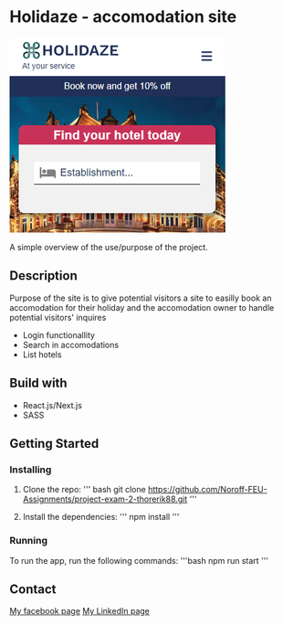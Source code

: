 # Holidaze - accomodation site

![image](/public/holidaze.png)

A simple overview of the use/purpose of the project.

## Description
Purpose of the site is to give potential visitors a site to easilly book an accomodation for their holiday
and the accomodation owner to handle potential visitors' inquires

- Login functionallity
- Search in accomodations
- List hotels

## Build with
- React.js/Next.js
- SASS

## Getting Started
### Installing

1. Clone the repo:
''' bash
git clone https://github.com/Noroff-FEU-Assignments/project-exam-2-thorerik88.git
'''

2. Install the dependencies:
'''
npm install
'''

### Running
To run the app, run the following commands:
'''bash
npm run start
'''

## Contact

[My facebook page](https://www.facebook.com/profile.php?id=588541828)
[My LinkedIn page](https://www.linkedin.com/in/thor-erik-st%C3%B8vland-ab4bb993/)